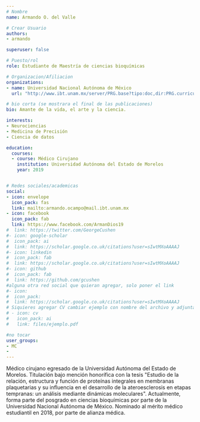 ```yaml
---
# Nombre
name: Armando O. del Valle

# Crear Usuario
authors:
- armando

superuser: false

# Puesto/rol
role: Estudiante de Maestría de ciencias bioquímicas

# Organizacion/Afiliacion
organizations:
- name: Universidad Nacional Autónoma de México
  url: "http://www.ibt.unam.mx/server/PRG.base?tipo:doc,dir:PRG.curriculum,par:armando.ocampo@mail.ibt.unam.mx"

# bio corta (se mostrara el final de las publicaciones)
bio: Amante de la vida, el arte y la ciencia.

interests:
- Neurociencias
- Medicina de Precisión
- Ciencia de datos

education:
  courses:
  - course: Médico Cirujano
    institution: Universidad Autónoma del Estado de Morelos
    year: 2019


# Redes sociales/academicas
social:
- icon: envelope
  icon_pack: fas
  link: mailto:armando.ocampo@mail.ibt.unam.mx
- icon: facebook
  icon_pack: fab
  link: https://www.facebook.com/ArmanDios19
#  link: https://twitter.com/GeorgeCushen
#- icon: google-scholar
#  icon_pack: ai
#  link: https://scholar.google.co.uk/citations?user=sIwtMXoAAAAJ
#- icon: linkedin
#  icon_pack: fab
#  link: https://scholar.google.co.uk/citations?user=sIwtMXoAAAAJ  
#- icon: github
#  icon_pack: fab
#  link: https://github.com/gcushen
#alguna otra red social que quieran agregar, solo poner el link
#- icon: 
#  icon_pack: 
#  link: https://scholar.google.co.uk/citations?user=sIwtMXoAAAAJ
# Siquieres agregar CV cambiar ejemplo con nombre del archivo y adjunta en el correo.
# - icon: cv
#   icon_pack: ai
#   link: files/ejemplo.pdf

#no tocar
user_groups:
- MC
- 
---
```

Médico cirujano egresado de la Universidad Autónoma del Estado de Morelos. Titulación bajo mención honorífica con la tesis "Estudio de la relación, estructura y función de proteínas integrales en membranas plaquetarias y su influencia en el desarrollo de la ateroesclerosis en etapas tempranas: un análisis mediante dinámicas moleculares". Actualmente, forma parte del posgrado en ciencias bioquímicas por parte de la Universidad Nacional Autónoma de México. 
Nominado al mérito médico estudiantil en 2018, por parte de alianza médica.